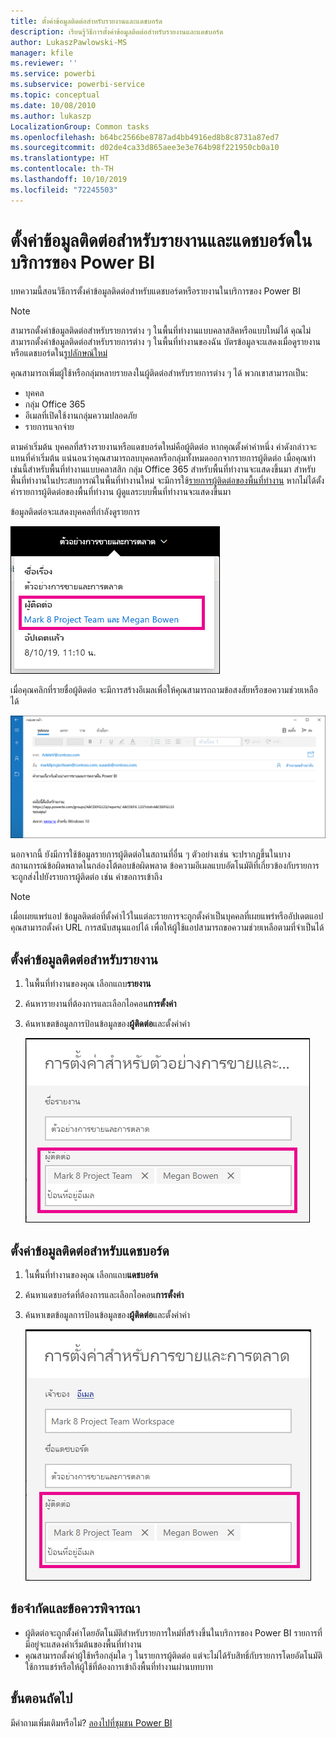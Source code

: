 ```yaml
---
title: ตั้งค่าข้อมูลติดต่อสำหรับรายงานและแดชบอร์ด
description: เรียนรู้วิธีการตั้งค่าข้อมูลติดต่อสำหรับรายงานและแดชบอร์ด
author: LukaszPawlowski-MS
manager: kfile
ms.reviewer: ''
ms.service: powerbi
ms.subservice: powerbi-service
ms.topic: conceptual
ms.date: 10/08/2010
ms.author: lukaszp
LocalizationGroup: Common tasks
ms.openlocfilehash: b64bc2566be8787ad4bb4916ed8b8c8731a87ed7
ms.sourcegitcommit: d02de4ca33d865aee3e3e764b98f221950cb0a10
ms.translationtype: HT
ms.contentlocale: th-TH
ms.lasthandoff: 10/10/2019
ms.locfileid: "72245503"
---
```

# <a name="set-contact-information-for-reports-and-dashboards-in-the-power-bi-service"></a>ตั้งค่าข้อมูลติดต่อสำหรับรายงานและแดชบอร์ดในบริการของ Power BI
บทความนี้สอนวิธีการตั้งค่าข้อมูลติดต่อสำหรับแดชบอร์ดหรือรายงานในบริการของ Power BI

> [!NOTE]
> สามารถตั้งค่าข้อมูลติดต่อสำหรับรายการต่าง ๆ ในพื้นที่ทำงานแบบคลาสสิคหรือแบบใหม่ได้ คุณไม่สามารถตั้งค่าข้อมูลติดต่อสำหรับรายการต่าง ๆ ในพื้นที่ทำงานของฉัน บัตรข้อมูลจะแสดงเมื่อดูรายงานหรือแดชบอร์ดใน[รูปลักษณ์ใหม่](service-new-look.md)

คุณสามารถเพิ่มผู้ใช้หรือกลุ่มหลายรายลงในผู้ติดต่อสำหรับรายการต่าง ๆ ได้ พวกเขาสามารถเป็น:
* บุคคล
* กลุ่ม Office 365
* อีเมลที่เปิดใช้งานกลุ่มความปลอดภัย
* รายการแจกจ่าย

ตามค่าเริ่มต้น บุคคลที่สร้างรายงานหรือแดชบอร์ดใหม่คือผู้ติดต่อ หากคุณตั้งค่าค่าหนึ่ง ค่าดังกล่าวจะแทนที่ค่าเริ่มต้น แน่นอนว่าคุณสามารถลบบุคคลหรือกลุ่มทั้งหมดออกจากรายการผู้ติดต่อ เมื่อคุณทำเช่นนี้สำหรับพื้นที่ทำงานแบบคลาสสิก กลุ่ม Office 365 สำหรับพื้นที่ทำงานจะแสดงขึ้นมา สำหรับพื้นที่ทำงานในประสบการณ์ในพื้นที่ทำงานใหม่ จะมีการใช้[รายการผู้ติดต่อของพื้นที่ทำงาน](service-create-the-new-workspaces.md#workspace-contact-list) หากไม่ได้ตั้งค่ารายการผู้ติดต่อของพื้นที่ทำงาน ผู้ดูแลระบบพื้นที่ทำงานจะแสดงขึ้นมา

ข้อมูลติดต่อจะแสดงบุคคลที่กำลังดูรายการ 

 ![ผู้ติดต่อของรายงานการบริการ](media/service-item-contact/service-report-contact.png)

เมื่อคุณคลิกที่รายชื่อผู้ติดต่อ จะมีการสร้างอีเมลเพื่อให้คุณสามารถถามข้อสงสัยหรือขอความช่วยเหลือได้ 

 ![อีเมลผู้ติดต่อการบริการ](media/service-item-contact/service-contact-email.png)
 
นอกจากนี้ ยังมีการใช้ข้อมูลรายการผู้ติดต่อในสถานที่อื่น ๆ ตัวอย่างเช่น จะปรากฏขึ้นในบางสถานการณ์ข้อผิดพลาดในกล่องโต้ตอบข้อผิดพลาด ข้อความอีเมลแบบอัตโนมัติที่เกี่ยวข้องกับรายการจะถูกส่งไปยังรายการผู้ติดต่อ เช่น คำขอการเข้าถึง 

> [!NOTE]
> เมื่อเผยแพร่แอป ข้อมูลติดต่อที่ตั้งค่าไว้ในแต่ละรายการจะถูกตั้งค่าเป็นบุคคลที่เผยแพร่หรืออัปเดตแอป คุณสามารถตั้งค่า URL การสนับสนุนแอปได้ เพื่อให้ผู้ใช้แอปสามารถขอความช่วยเหลือตามที่จำเป็นได้

## <a name="set-contact-information-for-a-report"></a>ตั้งค่าข้อมูลติดต่อสำหรับรายงาน
1. ในพื้นที่ทำงานของคุณ เลือกแถบ**รายงาน**
2. ค้นหารายงานที่ต้องการและเลือกไอคอน**การตั้งค่า**
3. ค้นหาเขตข้อมูลการป้อนข้อมูลของ**ผู้ติดต่อ**และตั้งค่าค่า

     ![การตั้งค่าผู้ติดต่อของรายงานการบริการ](media/service-item-contact/service-report-contact-setting.png)

## <a name="set-contact-information-for-a-dashboard"></a>ตั้งค่าข้อมูลติดต่อสำหรับแดชบอร์ด
1. ในพื้นที่ทำงานของคุณ เลือกแถบ**แดชบอร์ด**
2. ค้นหาแดชบอร์ดที่ต้องการและเลือกไอคอน**การตั้งค่า**
3. ค้นหาเขตข้อมูลการป้อนข้อมูลของ**ผู้ติดต่อ**และตั้งค่าค่า

     ![การตั้งค่าผู้ติดต่อของแดชบอร์ดการบริการ](media/service-item-contact/service-dashboard-contact-setting.png)

## <a name="limitations-and-considerations"></a>ข้อจำกัดและข้อควรพิจารณา
* ผู้ติดต่อจะถูกตั้งค่าโดยอัตโนมัติสำหรับรายการใหม่ที่สร้างขึ้นในบริการของ Power BI รายการที่มีอยู่จะแสดงค่าเริ่มต้นของพื้นที่ทำงาน
* คุณสามารถตั้งค่าผู้ใช้หรือกลุ่มใด ๆ ในรายการผู้ติดต่อ แต่จะไม่ได้รับสิทธิ์กับรายการโดยอัตโนมัติ ใช้การแชร์หรือให้ผู้ใช้ที่ต้องการเข้าถึงพื้นที่ทำงานผ่านบทบาท 


## <a name="next-steps"></a>ขั้นตอนถัดไป

มีคำถามเพิ่มเติมหรือไม่? [ลองไปที่ชุมชน Power BI](http://community.powerbi.com/)
